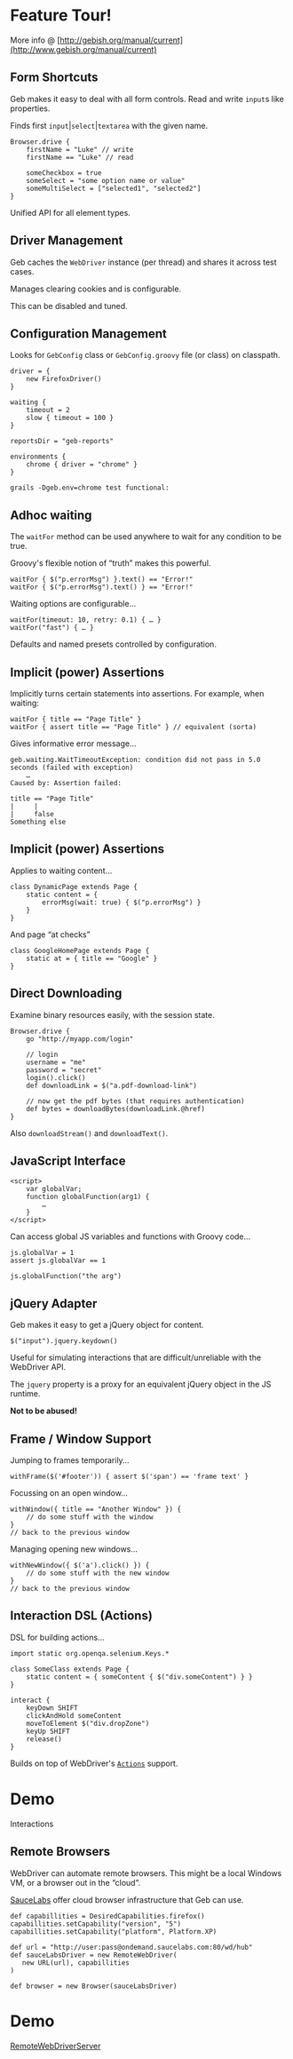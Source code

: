 # Feature Tour!

More info @ [http://gebish.org/manual/current](http://www.gebish.org/manual/current)

## Form Shortcuts

Geb makes it easy to deal with all form controls. Read and write `input`s like properties.

Finds first `input`|`select`|`textarea` with the given name.

    Browser.drive {
        firstName = "Luke" // write
        firstName == "Luke" // read
        
        someCheckbox = true
        someSelect = "some option name or value"
        someMultiSelect = ["selected1", "selected2"]
    }

Unified API for all element types.

## Driver Management

Geb caches the `WebDriver` instance (per thread) and shares it across test cases.

Manages clearing cookies and is configurable.

This can be disabled and tuned.

## Configuration Management

Looks for `GebConfig` class or `GebConfig.groovy` file (or class) on classpath.

    driver = { 
        new FirefoxDriver()
    }

    waiting {
        timeout = 2
        slow { timeout = 100 }
    }

    reportsDir = "geb-reports"

    environments {
        chrome { driver = "chrome" }
    }

`grails -Dgeb.env=chrome test functional:`

## Adhoc waiting

The `waitFor` method can be used anywhere to wait for any condition to be true.

Groovy's flexible notion of “truth” makes this powerful.

    waitFor { $("p.errorMsg") }.text() == "Error!"
    waitFor { $("p.errorMsg").text() } == "Error!"

Waiting options are configurable…

    waitFor(timeout: 10, retry: 0.1) { … }
    waitFor("fast") { … }

Defaults and named presets controlled by configuration.

## Implicit (power) Assertions

Implicitly turns certain statements into assertions. For example, when waiting:

    waitFor { title == "Page Title" }
    waitFor { assert title == "Page Title" } // equivalent (sorta)

Gives informative error message…

    geb.waiting.WaitTimeoutException: condition did not pass in 5.0 seconds (failed with exception)
        …
    Caused by: Assertion failed:

    title == "Page Title"
    |     |
    |     false
    Something else

## Implicit (power) Assertions

Applies to waiting content…

    class DynamicPage extends Page {
        static content = {
            errorMsg(wait: true) { $("p.errorMsg") }
        }
    }

And page “at checks”

    class GoogleHomePage extends Page {
        static at = { title == "Google" }
    }

## Direct Downloading

Examine binary resources easily, with the session state.

    Browser.drive {
        go "http://myapp.com/login"

        // login
        username = "me"
        password = "secret"
        login().click()
        def downloadLink = $("a.pdf-download-link")

        // now get the pdf bytes (that requires authentication)
        def bytes = downloadBytes(downloadLink.@href)
    }

Also `downloadStream()` and `downloadText()`.

## JavaScript Interface

    <script>
        var globalVar;
        function globalFunction(arg1) {
            …
        }
    </script>

Can access global JS variables and functions with Groovy code…

    js.globalVar = 1
    assert js.globalVar == 1
    
    js.globalFunction("the arg")

## jQuery Adapter

Geb makes it easy to get a jQuery object for content.

    $("input").jquery.keydown()

Useful for simulating interactions that are difficult/unreliable with the WebDriver API.

The `jquery` property is a proxy for an equivalent jQuery object in the JS runtime.

**Not to be abused!**

## Frame / Window Support

Jumping to frames temporarily…

    withFrame($('#footer')) { assert $('span') == 'frame text' }

Focussing on an open window…

    withWindow({ title == "Another Window" }) {
        // do some stuff with the window
    }
    // back to the previous window

Managing opening new windows…

    withNewWindow({ $('a').click() }) {
        // do some stuff with the new window
    }
    // back to the previous window

## Interaction DSL (Actions)

DSL for building actions…

    import static org.openqa.selenium.Keys.*

    class SomeClass extends Page {
        static content = { someContent { $("div.someContent") } }
    }

    interact {
        keyDown SHIFT
        clickAndHold someContent
        moveToElement $("div.dropZone")
        keyUp SHIFT
        release()
    }

Builds on top of WebDriver's [`Actions`](http://selenium.googlecode.com/svn/trunk/docs/api/java/org/openqa/selenium/interactions/Actions.html) support.

# Demo

Interactions

## Remote Browsers

WebDriver can automate remote browsers. This might be a local Windows VM, or a browser out in the “cloud”.

[SauceLabs](http://saucelabs.com/) offer cloud browser infrastructure that Geb can use.

    def capabillities = DesiredCapabilities.firefox()
    capabillities.setCapability("version", "5")
    capabillities.setCapability("platform", Platform.XP)
    
    def url = "http://user:pass@ondemand.saucelabs.com:80/wd/hub"
    def sauceLabsDriver = new RemoteWebDriver(
       new URL(url), capabillities
    )
    
    def browser = new Browser(sauceLabsDriver)

# Demo

[RemoteWebDriverServer](http://code.google.com/p/selenium/wiki/RemoteWebDriverServer)
